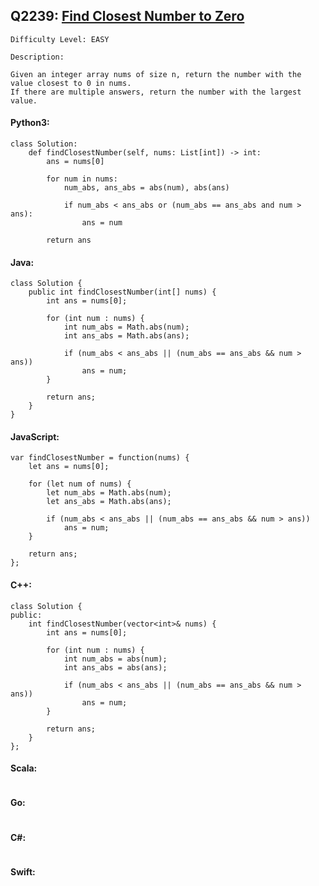 ## Q2239: [Find Closest Number to Zero](https://leetcode.com/problems/minimum-sum-of-four-digit-number-after-shttps://leetcode.com/problems/find-closest-number-to-zero/)

```
Difficulty Level: EASY
```

```
Description:

Given an integer array nums of size n, return the number with the value closest to 0 in nums.
If there are multiple answers, return the number with the largest value.
```

#### Python3:

```
class Solution:
    def findClosestNumber(self, nums: List[int]) -> int:
        ans = nums[0]

        for num in nums:
            num_abs, ans_abs = abs(num), abs(ans)

            if num_abs < ans_abs or (num_abs == ans_abs and num > ans):
                ans = num

        return ans
```

#### Java:

```
class Solution {
    public int findClosestNumber(int[] nums) {
        int ans = nums[0];

        for (int num : nums) {
            int num_abs = Math.abs(num);
            int ans_abs = Math.abs(ans);

            if (num_abs < ans_abs || (num_abs == ans_abs && num > ans))
                ans = num;
        }

        return ans;
    }
}
```

#### JavaScript:

```
var findClosestNumber = function(nums) {
    let ans = nums[0];

    for (let num of nums) {
        let num_abs = Math.abs(num);
        let ans_abs = Math.abs(ans);

        if (num_abs < ans_abs || (num_abs == ans_abs && num > ans))
            ans = num;
    }

    return ans;
};
```

#### C++:

```
class Solution {
public:
    int findClosestNumber(vector<int>& nums) {
        int ans = nums[0];

        for (int num : nums) {
            int num_abs = abs(num);
            int ans_abs = abs(ans);

            if (num_abs < ans_abs || (num_abs == ans_abs && num > ans))
                ans = num;
        }

        return ans;
    }
};
```

#### Scala:

```

```

#### Go:

```

```

#### C#:

```

```

#### Swift:

```

```